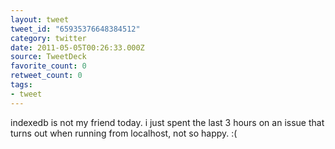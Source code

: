 ```yaml
---
layout: tweet
tweet_id: "65935376648384512"
category: twitter
date: 2011-05-05T00:26:33.000Z
source: TweetDeck
favorite_count: 0
retweet_count: 0
tags:
- tweet
---
```


indexedb is not my friend today. i just spent the last 3 hours on an issue that turns out when running from localhost, not so happy. :(
